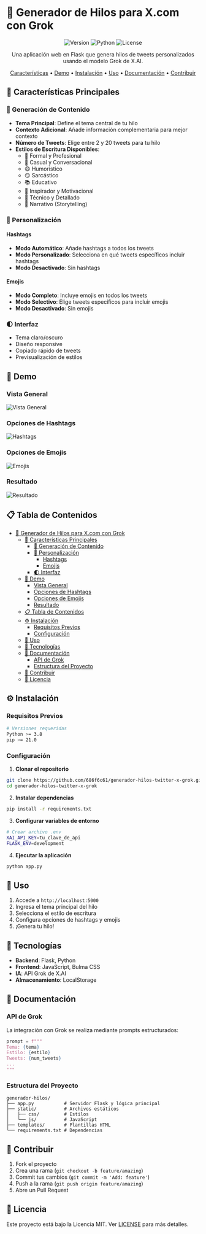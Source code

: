 # 🧵 Generador de Hilos para X.com con Grok

<div align="center">

![Version](https://img.shields.io/badge/version-1.0.0-blue.svg)
![Python](https://img.shields.io/badge/Python-3.8+-green.svg)
![License](https://img.shields.io/badge/license-MIT-blue.svg)

Una aplicación web en Flask que genera hilos de tweets personalizados usando el modelo Grok de X.AI.

[Características](#características) •
[Demo](#demo) •
[Instalación](#instalación) •
[Uso](#uso) •
[Documentación](#documentación) •
[Contribuir](#contribuir)

</div>

## 🎯 Características Principales

### 📝 Generación de Contenido
- **Tema Principal**: Define el tema central de tu hilo
- **Contexto Adicional**: Añade información complementaria para mejor contexto
- **Número de Tweets**: Elige entre 2 y 20 tweets para tu hilo
- **Estilos de Escritura Disponibles**:
  - 👔 Formal y Profesional
  - 💬 Casual y Conversacional
  - 😄 Humorístico
  - 😏 Sarcástico
  - 📚 Educativo
  - 💪 Inspirador y Motivacional
  - 🔬 Técnico y Detallado
  - 📖 Narrativo (Storytelling)

### 🎨 Personalización

#### Hashtags
- **Modo Automático**: Añade hashtags a todos los tweets
- **Modo Personalizado**: Selecciona en qué tweets específicos incluir hashtags
- **Modo Desactivado**: Sin hashtags

#### Emojis
- **Modo Completo**: Incluye emojis en todos los tweets
- **Modo Selectivo**: Elige tweets específicos para incluir emojis
- **Modo Desactivado**: Sin emojis

### 🌓 Interfaz
- Tema claro/oscuro
- Diseño responsive
- Copiado rápido de tweets
- Previsualización de estilos

## 📸 Demo

### Vista General
![Vista General](static/img/screenshots/general.png)



### Opciones de Hashtags
![Hashtags](static/img/screenshots/hashtags.png)


### Opciones de Emojis
![Emojis](static/img/screenshots/emojis.png)


### Resultado
![Resultado](static/img/screenshots/result.png)


## 📋 Tabla de Contenidos

- [🧵 Generador de Hilos para X.com con Grok](#-generador-de-hilos-para-xcom-con-grok)
  - [🎯 Características Principales](#-características-principales)
    - [📝 Generación de Contenido](#-generación-de-contenido)
    - [🎨 Personalización](#-personalización)
      - [Hashtags](#hashtags)
      - [Emojis](#emojis)
    - [🌓 Interfaz](#-interfaz)
  - [📸 Demo](#-demo)
    - [Vista General](#vista-general)
    - [Opciones de Hashtags](#opciones-de-hashtags)
    - [Opciones de Emojis](#opciones-de-emojis)
    - [Resultado](#resultado)
  - [📋 Tabla de Contenidos](#-tabla-de-contenidos)
  - [⚙️ Instalación](#️-instalación)
    - [Requisitos Previos](#requisitos-previos)
    - [Configuración](#configuración)
  - [🚀 Uso](#-uso)
  - [🔧 Tecnologías](#-tecnologías)
  - [📖 Documentación](#-documentación)
    - [API de Grok](#api-de-grok)
    - [Estructura del Proyecto](#estructura-del-proyecto)
  - [🤝 Contribuir](#-contribuir)
  - [📄 Licencia](#-licencia)

## ⚙️ Instalación

### Requisitos Previos

```bash
# Versiones requeridas
Python >= 3.8
pip >= 21.0
```

### Configuración

1. **Clonar el repositorio**
```bash
git clone https://github.com/686f6c61/generador-hilos-twitter-x-grok.git
cd generador-hilos-twitter-x-grok
```

2. **Instalar dependencias**
```bash
pip install -r requirements.txt
```

3. **Configurar variables de entorno**
```bash
# Crear archivo .env
XAI_API_KEY=tu_clave_de_api
FLASK_ENV=development
```

4. **Ejecutar la aplicación**
```bash
python app.py
```

## 🚀 Uso

1. Accede a `http://localhost:5000`
2. Ingresa el tema principal del hilo
3. Selecciona el estilo de escritura
4. Configura opciones de hashtags y emojis
5. ¡Genera tu hilo!

## 🔧 Tecnologías

- **Backend**: Flask, Python
- **Frontend**: JavaScript, Bulma CSS
- **IA**: API Grok de X.AI
- **Almacenamiento**: LocalStorage

## 📖 Documentación

### API de Grok

La integración con Grok se realiza mediante prompts estructurados:

```python
prompt = f"""
Tema: {tema}
Estilo: {estilo}
Tweets: {num_tweets}
...
"""
```

### Estructura del Proyecto

```
generador-hilos/
├── app.py           # Servidor Flask y lógica principal
├── static/          # Archivos estáticos
│   ├── css/         # Estilos
│   └── js/          # JavaScript
├── templates/       # Plantillas HTML
└── requirements.txt # Dependencias
```

## 🤝 Contribuir

1. Fork el proyecto
2. Crea una rama (`git checkout -b feature/amazing`)
3. Commit tus cambios (`git commit -m 'Add: feature'`)
4. Push a la rama (`git push origin feature/amazing`)
5. Abre un Pull Request

## 📄 Licencia

Este proyecto está bajo la Licencia MIT. Ver [LICENSE](LICENSE) para más detalles.

